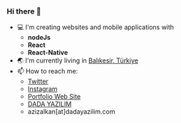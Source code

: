 ### Hi there 👋

- :computer: I'm creating websites and mobile applications with
  - __nodeJs__
  - __React__
  - __React-Native__
- :earth_asia: I'm currently living in [Balıkesir, Türkiye](https://www.google.com/maps/search/Balıkesir)
- 📫 How to reach me: 
  - [Twitter](https://twitter.com/azzlkn)
  - [Instagram](https://instagram.com/azzlkn)
  - [Portfolio Web Site](http://www.azzlkn.com)
  - [DADA YAZILIM](http://www.dadayazilim.com)
  - azizalkan[at]dadayazilim.com

